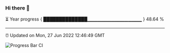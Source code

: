 ### Hi there 👋

⏳ Year progress { ██████████████▁▁▁▁▁▁▁▁▁▁▁▁▁▁▁▁ } 48.64 %

---

⏰ Updated on Mon, 27 Jun 2022 12:46:49 GMT

![Progress Bar CI](https://github.com/ZhaoGui/ZhaoGui/workflows/Progress%20Bar%20CI/badge.svg)
